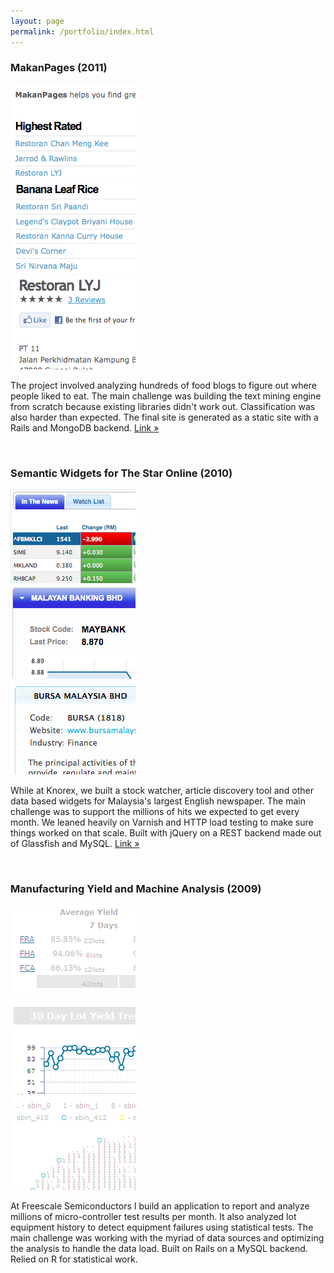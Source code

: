 ```yaml
---
layout: page
permalink: /portfolio/index.html
---
```

<h3>MakanPages (2011)</h3>
<div class='photos'>
  <div class="first_photo photo">
  	<a href="/images/makanpages-index.png" title="Landing page for MakanPages.com">
  		<img src="/images/makanpages-index-thumb.png" alt="makan pages index" style='width: 200px; height: 150px' /> 
  	</a> 
  </div> 
  <div class="photo">
    <a href="/images/makanpages-food.png" title="Food Index for MakanPages.com">
      <img src="/images/makanpages-food-thumb.png" alt="makan pages index" style='width: 200px; height: 150px' /> 
    </a> 
  </div>
  <div class="photo"> 
    <a href="/images/makanpages-place.png" title="Eating Place Details on MakanPages.com">
      <img src="/images/makanpages-place-thumb.png" alt="makan pages index" style='width: 200px; height: 150px' /> 
    </a>
  </div>
</div>
<div class='clear'>
</div>

The project involved analyzing hundreds of food blogs to figure out where people liked to eat. The main challenge was building the text mining engine from scratch because existing libraries didn't work out. Classification was also harder than expected. The final site is generated as a static site with a Rails and MongoDB backend.
[Link &raquo;](http://makanpages.com/)

<br />

<h3>Semantic Widgets for The Star Online (2010)</h3>
<div class='photos'>
  <div class="first_photo photo"> 
  	<a href="/images/bizstar-main.png" title="The Star Business Main Page">
  		<img src="/images/bizstar-main-thumb.png" alt="makan pages index" style='width: 200px; height: 150px' /> 
  	</a> 
  </div> 
  <div class="photo"> 
    <a href="/images/bizstar-article.png" title="The Star Business Article page">
      <img src="/images/bizstar-article-thumb.png" alt="makan pages index" style='width: 200px; height: 150px' /> 
    </a> 
  </div>
  <div class="photo"> 
    <a href="/images/bizstar-marketwatch.png" title="The Star Business Marketwatch page">
      <img src="/images/bizstar-marketwatch-thumb.png" alt="makan pages index" style='width: 200px; height: 150px' /> 
    </a>
  </div>
</div>
<div class='clear'>
</div>

While at Knorex, we built a stock watcher, article discovery tool and other data based widgets for Malaysia's largest English newspaper. The main challenge was to support the millions of hits we expected to get every month. We leaned heavily on Varnish and HTTP load testing to make sure things worked on that scale. Built with jQuery on a REST backend made out of Glassfish and MySQL.
[Link &raquo;](http://biz.thestar.com.my/)

<br />

<h3>Manufacturing Yield and Machine Analysis (2009)</h3>

<div class='photos'>
  <div class="first_photo photo"> 
  	<a href="/images/versailles-summary.png" title="Yield summary for different products">
  		<img src="/images/versailles-summary-thumb.png" alt="makan pages index" style='width: 200px; height: 150px' /> 
  	</a> 
  </div> 
  <div class="photo"> 
    <a href="/images/versailles-overview.png" title="Yield Overview sorted by time and lots">
      <img src="/images/versailles-overview-thumb.png" alt="makan pages index" style='width: 200px; height: 150px' /> 
    </a> 
  </div>
  <div class="photo"> 
    <a href="/images/versailles-wafer.png" title="Yield summary lumped as wafers">
      <img src="/images/versailles-wafer-thumb.png" alt="makan pages index" style='width: 200px; height: 150px' /> 
    </a>
  </div>
</div>
<div class='clear'>
</div>

At Freescale Semiconductors I build an application to report and analyze millions of micro-controller test results per month. It also analyzed lot equipment history to detect equipment failures using statistical tests. The main challenge was working with the myriad of data sources and optimizing the analysis to handle the data load. Built on Rails on a MySQL backend. Relied on R for statistical work.

<script type="text/javascript" charset="utf-8"> 
	$(document).ready(function() {
  	$('.photos a').lightBox();
	});
</script>